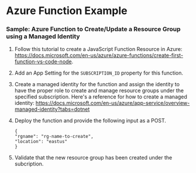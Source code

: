 # Azure Function Example

### Sample: Azure Function to Create/Update a Resource Group using a Managed Identity

1. Follow this tutorial to create a JavaScript Function Resource in Azure: https://docs.microsoft.com/en-us/azure/azure-functions/create-first-function-vs-code-node.

2. Add an App Setting for the `SUBSCRIPTION_ID` property for this function.

3. Create a managed identity for the function and assign the identity to have the proper role to create and manage resource groups under the specified subscription. Here's a reference for how to create a managed identity: https://docs.microsoft.com/en-us/azure/app-service/overview-managed-identity?tabs=dotnet

4. Deploy the function and provide the following input as a POST.

    ```
    {
    "rgname": "rg-name-to-create",
    "location": "eastus"
    }
    ```

5. Validate that the new resource group has been created under the subcription.